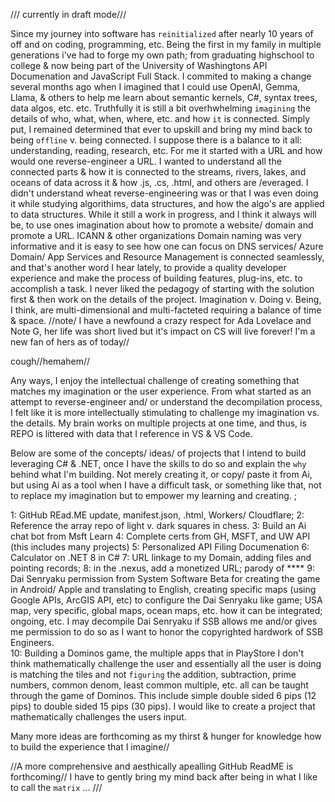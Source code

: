  /// currently in draft mode///

 Since my journey into software has `reinitialized` after nearly 10 years of off and on coding, programming, etc. Being the first in my family in multiple generations i've had to forge my own path; from graduating highschool to college & now being part of the University of Washingtons API Documenation and JavaScript Full Stack. I commited to making a change several months ago when I imagined that I could use OpenAI, Gemma, Llama, & others to help me learn about semantic kernels, C#, syntax trees, data algos, etc. etc. Truthfully it is still a bit overhwhelming `imagining` the details of who, what, when, where, etc. and how `it` is connected. 
Simply put, I remained determined that ever to upskill and bring my mind back to being `offline` v. being connected. I suppose there is a balance to it all: understanding, reading, research, etc. For me it started with a URL and how would one reverse-engineer a URL. I wanted to understand all the connected parts & how it is connected to the streams, rivers, lakes, and oceans of data across it & how .js, .cs, .html, and others are /everaged. I didn't understand wheat reverse-engineering was or that I was even doing it while studying algorithims, data structures, and how the algo's are applied to data structures. While it still a work in progress, and I think it always will be, to use ones imagination about how to promote a website/ domain and promote a URL. 
ICANN & other organizations Domain naming was very informative and it is easy to see how one can focus on DNS services/ Azure Domain/ App Services and Resource Management is connected seamlessly, and that's another word I hear lately, to provide a quality developer experience and make the process of building features, plug-ins, etc. to accomplish a task. I never liked the pedagogy of starting with the solution first & then work on the details of the project. Imagination v. Doing v. Being, I think, are multi-dimensional and multi-facteted requiring a balance of time & space. 
//note/ I have a newfound a crazy respect for Ada Lovelace and Note G, her life was short lived but it's impact on CS will live forever! I'm a new fan of hers as of today//

cough//hemahem// 

Any ways, I enjoy the intellectual challenge of creating something that matches my imagination or the user experience. From what started as an attempt to reverse-engineer and/ or understand the decompilation process, I felt like it is more intellectually stimulating to challenge my imagination vs. the details. My brain works on multiple projects at one time, and thus, is REPO is littered with data that I reference in VS & VS Code. 

Below are some of the concepts/ ideas/ of projects that I intend to build leveraging C# & .NET, once I have the skills to do so and explain the `why` behind what I'm building. Not merely creating it, or copy/ paste it from Ai, but using Ai as a tool when I have a difficult task, or something like that, not to replace my imagination but to empower my learning and creating. 
;

1: GitHub REad.ME update, manifest.json, .html, Workers/ Cloudflare; 
2: Reference the array repo of light v. dark squares in chess. 
3: Build an Ai chat bot from Msft Learn
4: Complete certs from GH, MSFT, and UW API (this includes many projects)
5: Personalized API Filing Documenation
6: Calculator on .NET 8 in C#
7: URL linkage to my Domain, adding files and pointing records; 
8: in the .nexus, add a monetized URL; parody of ****
9: Dai Senryaku permission from System Software Beta for creating the game in Android/ Apple and translating to English, creating specific maps (using Google APIs, ArcGIS API, etc) to configure the Dai Senryaku like game; USA map, very specific, global maps, ocean maps, etc. how it can be integrated; ongoing, etc. I may decompile Dai Senryaku if SSB allows me and/or gives me permission to do so as I want to honor the copyrighted hardwork of SSB Engineers.  
10: Building a Dominos game, the multiple apps that in PlayStore I don't think mathematically challenge the user and essentially all the user is doing is matching the tiles and not `figuring` the addition, subtraction, prime numbers, common denom, least common multiple, etc. all can be taught through the game of Dominos. This include simple double sided 6 pips (12 pips) to double sided 15 pips (30 pips). I would like to create a project that mathematically challenges the users input. 

Many more ideas are forthcoming as my thirst & hunger for knowledge how to build the experience that I imagine//

//A more comprehensive and aesthically apealling GitHub ReadME is forthcoming// I have to gently bring my mind back after being in what I like to call the `matrix` ... ///
